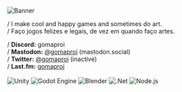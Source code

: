 ![Banner](https://user-images.githubusercontent.com/28575885/201449623-4ad15f5e-a4bc-4b33-866d-83cd399a2bdf.png)

/ I make cool and happy games and sometimes do art.<br>
/ Faço jogos felizes e legais, de vez em quando faço artes.

/ **Discord:** gomaproi<br>
/ **Mastodon:** <a rel="me" href="https://mastodon.social/@gomaproi">@gomaproi</a> (mastodon.social)<br>
/ **Twitter:** [@gomaproi](https://twitter.com/gomaproi) (inactive)<br>
/ **Last.fm:** [gomaproi](https://www.last.fm/user/gomaproi)<br>
<br>
![Unity](https://img.shields.io/badge/unity-%23000000.svg?style=for-the-badge&logo=unity&logoColor=white)
![Godot Engine](https://img.shields.io/badge/GODOT-%23FFFFFF.svg?style=for-the-badge&logo=godot-engine)
![Blender](https://img.shields.io/badge/blender-%23F5792A.svg?style=for-the-badge&logo=blender&logoColor=white)
![.Net](https://img.shields.io/badge/.NET-5C2D91?style=for-the-badge&logo=.net&logoColor=white)
![Node.js](https://img.shields.io/badge/Node.js-43853D?style=for-the-badge&logo=node.js&logoColor=white)
